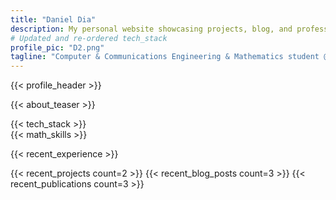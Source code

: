 ```yaml
---
title: "Daniel Dia"
description: My personal website showcasing projects, blog, and professional profile."
# Updated and re-ordered tech_stack
profile_pic: "D2.png"
tagline: "Computer & Communications Engineering & Mathematics student @AUB | Economics Enthusiast"
---
```


{{< profile_header >}}

{{< about_teaser >}}

<div class="container mx-auto px-4 md:px-6">
  <div class="md:flex md:flex-row md:space-x-8 items-start mb-12 md:mb-16">
      <div class="md:w-1/2 mb-8 md:mb-0">
          {{< tech_stack >}}
      </div>
      <div class="md:w-1/2">
          {{< math_skills >}}
      </div>
  </div>
</div>

{{< recent_experience >}}

{{< recent_projects count=2 >}}
{{< recent_blog_posts count=3 >}}
{{< recent_publications count=3 >}}
